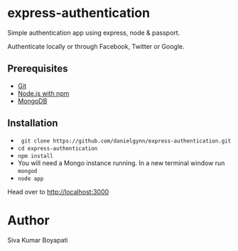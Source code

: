 # express-authentication

Simple authentication app using express, node & passport.

Authenticate locally or through Facebook, Twitter or Google.

## Prerequisites 

* [Git](http://git-scm.com/)
* [Node.js with npm](https://nodejs.org/en/)
* [MongoDB](https://docs.mongodb.org/manual/installation/)

## Installation

* ` git clone https://github.com/danielgynn/express-authentication.git`
* `cd express-authentication`
* `npm install`
* You will need a Mongo instance running. In a new terminal window run `mongod`
* `node app`

Head over to [http://localhost:3000](http://localhost:3000)

# Author
Siva Kumar Boyapati
